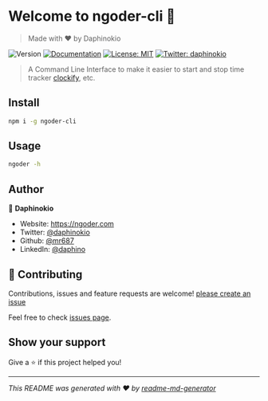 # Welcome to ngoder-cli 👋
> Made with ❤ by Daphinokio

![Version](https://img.shields.io/badge/version-0.0.1-blue.svg?cacheSeconds=2592000)
[![Documentation](https://img.shields.io/badge/documentation-yes-brightgreen.svg)](https://cli.ngoder.com/docs)
[![License: MIT](https://img.shields.io/badge/License-MIT-yellow.svg)](#)
[![Twitter: daphinokio](https://img.shields.io/twitter/follow/daphinokio.svg?style=social)](https://twitter.com/daphinokio)

> A Command Line Interface to make it easier to start and stop time tracker [clockify](https://clockify.me), etc.

<!-- ### ✨ [Demo](https://cli.ngoder.com) -->

## Install

```sh
npm i -g ngoder-cli
```

## Usage

```sh
ngoder -h
```

## Author

👤 **Daphinokio**

* Website: https://ngoder.com
* Twitter: [@daphinokio](https://twitter.com/daphinokio)
* Github: [@mr687](https://github.com/mr687)
* LinkedIn: [@daphino](https://linkedin.com/in/daphino)

## 🤝 Contributing

Contributions, issues and feature requests are welcome! [please create an issue](https://github.com/mr687/ngoder-cli/issues/new)

Feel free to check [issues page](https://github.com/mr687/ngoder-cli/issues). 

## Show your support

Give a ⭐️ if this project helped you!


***
_This README was generated with ❤️ by [readme-md-generator](https://github.com/kefranabg/readme-md-generator)_